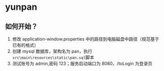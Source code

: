 # yunpan

## 如何开始？

1. 修改 application-window.properties 中的路径到电脑磁盘中路径（规范基于已有的格式）
2. 创建 mysql 数据库，架构名为 pan，执行`src\main\resources\static\pan.sql`脚本
3. 测试账号为 admin,密码 123；服务启动端口为 8080，/toLogin 为登录页

